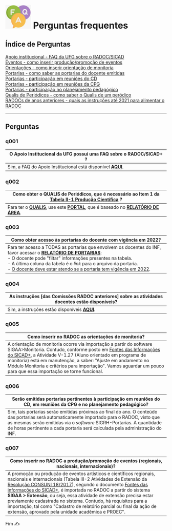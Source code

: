 # <img src="../media/icon-faq.jpg" width="80"> Perguntas frequentes

## Índice de Perguntas

<a href="#q001">Apoio institucional - FAQ da UFG sobre o RADOC/SICAD</a><br/>
<a href="#q007">Eventos - como inserir produção/promoção de eventos</a><br/>
<a href="#q005">Orientações - como inserir orientação de monitoria</a><br/>
<a href="#q003">Portarias - como saber as portarias do docente emitidas</a><br/>
<a href="#q006">Portarias - participação em reuniões do CD</a><br/>
<a href="#q006">Portarias - participação em reuniões da CPG</a><br/>
<a href="#q006">Portarias - participação no planejamento pedagógico</a><br/>
<a href="#q002">Qualis de Periódicos - como saber o Qualis de um peródico</a><br/>
<a href="#q004">RADOCs de anos anteriores - quais as instruções até 2021 para alimentar o RADOC</a><br/>

---
## Perguntas

### q001
|O Apoio Institucional da UFG possui uma FAQ sobre o RADOC/SICAD+ ?|
|-|
|Sim, a FAQ do Apoio Institucional está disponível  [<ins>**AQUI**</ins>](https://cercomp.ufg.br/p/41772-faq-perguntas-frequentes-sicad).|
### q002
|Como obter o QUALIS de Periódicos, que é necessário ao **Item 1** da <ins>Tabela II-1 Produção Científica</ins> ?|
|-|
|Para ter o <ins><b>QUALIS</b></ins>, use este [<ins><b>PORTAL</b></ins>]( https://ppgcc.github.io/discentesPPGCC/pt-BR/qualis/), que é baseado no [<ins><b>RELATÓRIO DE ÁREA</b></ins>]( https://www.gov.br/capes/pt-br/centrais-de-conteudo/documentos/avaliacao/qualis_periodico_eventos_cientifico_Ciencia_Computacao.pdf).|
### q003
|Como obter acesso às portarias do docente com vigência em 2022</ins>?|
|-|
|Para ter acesso a TODAS as portarias que envolvem os docentes do INF, favor acessar o [<ins><b>RELATÓRIO DE PORTARIAS</b></ins>](https://www.inf.ufg.br/p/43568-relatorio-de-emissao-de-portarias):<br>- O docente pode "filtar" informações presentes na tabela.<br>- A última coluna da tabela é o _link_ para o arquivo da portaria.<br>- <ins>O docente deve estar atendo se a portaria tem vigência em 2022</ins>.|
### q004
|As instruções [das Comissões RADOC anteriores] sobre as atividades docentes estão disponíveis?|
|-|
|Sim, a instruções estão disponíveis [<ins>**AQUI**</ins>](https://docs.google.com/spreadsheets/d/1r7R49SosuoSZuDxSHp_M1s5jyZYC9O7KnHdICywnbtQ/edit?usp=drive_web&ouid=105036038655527034429).|
### q005
|Como inserir no RADOC as orientações de monitoria?|
|-|
|A orientação de monitoria ocorre via importação a partir do software SIGAA>Monitoria. Contudo, conforme posto em [Fontes das Informações do SICAD+](https://cercomp.ufg.br/p/mapeamento-sicad), a Atividade V-1.27 (Aluno orientado em programa de monitoria) está em manutenção, a  saber: "Ajuste em andamento no Módulo Monitoria e critérios para importação". Vamos aguardar um pouco para que essa importação se torne funcional.|
### q006
|Serão emitidas portarias pertinentes à participação em reuniões do CD, em reuniões da CPG e no planejamento pedagógico?|
|-|
|Sim, tais portarias serão emitidas próximas ao final do ano. O conteúdo das portarias será automaticamente importado para o RADOC, visto que as mesmas serão emitidas via o _software_ SIGRH-Portarias. A quantidade de horas pertinente a cada portaria será calculada pela administração do INF.|
### q007
|Como inserir no RADOC a produção/promoção de eventos (regionais, nacionais, internacionais)?|
|-|
|A promoção ou produção de eventos artísticos e científicos regionais, nacionais e internacionais (Tabela III-2 Atividades de Extensão da [Resolução CONSUNI 18/2017](https://sistemas.ufg.br/consultas_publicas/resolucoes/arquivos/Resolucao_CONSUNI_2017_0018.pdf)), segundo o documento [Fontes das informações do SICAD+](https://cercomp.ufg.br/p/mapeamento-sicad), é importada no RADOC a partir do sistema **SIGAA > Extensão**, ou seja, essa atividade de extensão precisa estar previamente cadastrada no sistema. Contudo, há requisitos para a importação, tal como "Cadastro de relatório parcial ou final da ação de extensão, aprovado pela unidade acadêmica e PROEC".|

Fim &#9997;
